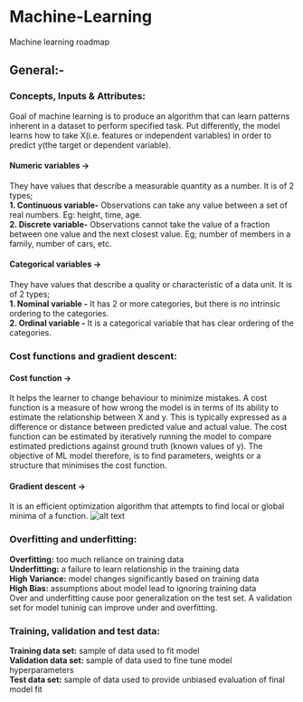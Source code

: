 # Machine-Learning
Machine learning roadmap

## General:-

### Concepts, Inputs & Attributes:
Goal of machine learning is to produce an algorithm that can learn patterns inherent in a dataset to perform specified task.
Put differently, the model learns how to take X(i.e. features or independent variables) in order to predict y(the target or dependent variable).
#### Numeric variables ->
They have values that describe a measurable quantity as a number. It is of 2 types;<br/>
**1. Continuous variable-** Observations can take any value between a set of real numbers. Eg: height, time, age.<br/>
**2. Discrete variable-** Observations cannot take the value of a fraction between one value and the next closest value. Eg; number of members in a family, number of cars, etc.
#### Categorical variables ->
They have values that describe a quality or characteristic of a data unit. It is of 2 types;<br/>
**1. Nominal variable -** It has 2 or more categories, but there is no intrinsic ordering to the categories.<br/>
**2. Ordinal variable -** It is a categorical variable that has clear ordering of the categories.

### Cost functions and gradient descent:
#### Cost function ->
It helps the learner to change behaviour to minimize mistakes. 
A cost function is a measure of how wrong the model is in terms of its ability to estimate the relationship between X and y.
This is typically expressed as a difference or distance between predicted value and actual value.
The cost function can be estimated by iteratively running the model to compare estimated predictions against ground truth (known values of y).
The objective of ML model therefore, is to find parameters, weights or a structure that minimises the cost function.
#### Gradient descent ->
It is an efficient optimization algorithm that attempts to find local or global minima of a function.
![alt text](https://dmol.pub/_images/loss-lr.gif)

### Overfitting and underfitting:
**Overfitting:** too much reliance on training data<br/>
**Underfitting:** a failure to learn relationship in the training data<br/>
**High Variance:** model changes significantly based on training data<br/>
**High Bias:** assumptions about model lead to ignoring training data<br/>
Over and underfitting cause poor generalization on the test set. A validation set for model tuninig can improve under and overfitting.

### Training, validation and test data:
**Training data set:** sample of data used to fit model<br/>
**Validation data set:** sample of data used to fine tune model hyperparameters<br/>
**Test data set:** sample of data used to provide unbiased evaluation of final model fit
